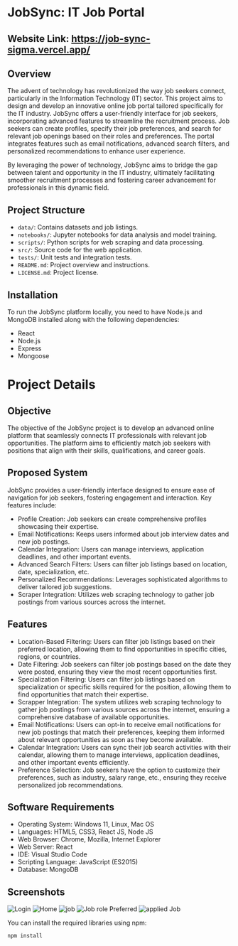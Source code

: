 # JobSync: IT Job Portal

## Website Link: https://job-sync-sigma.vercel.app/
## Overview

The advent of technology has revolutionized the way job seekers connect, particularly in the Information Technology (IT) sector. This project aims to design and develop an innovative online job portal tailored specifically for the IT industry. JobSync offers a user-friendly interface for job seekers, incorporating advanced features to streamline the recruitment process. Job seekers can create profiles, specify their job preferences, and search for relevant job openings based on their roles and preferences. The portal integrates features such as email notifications, advanced search filters, and personalized recommendations to enhance user experience.

By leveraging the power of technology, JobSync aims to bridge the gap between talent and opportunity in the IT industry, ultimately facilitating smoother recruitment processes and fostering career advancement for professionals in this dynamic field.

## Project Structure

- `data/`: Contains datasets and job listings.
- `notebooks/`: Jupyter notebooks for data analysis and model training.
- `scripts/`: Python scripts for web scraping and data processing.
- `src/`: Source code for the web application.
- `tests/`: Unit tests and integration tests.
- `README.md`: Project overview and instructions.
- `LICENSE.md`: Project license.


## Installation

To run the JobSync platform locally, you need to have Node.js and MongoDB installed along with the following dependencies:

- React
- Node.js
- Express
- Mongoose

# Project Details
## Objective
The objective of the JobSync project is to develop an advanced online platform that seamlessly connects IT professionals with relevant job opportunities. The platform aims to efficiently match job seekers with positions that align with their skills, qualifications, and career goals.

## Proposed System
JobSync provides a user-friendly interface designed to ensure ease of navigation for job seekers, fostering engagement and interaction. Key features include:

- Profile Creation: Job seekers can create comprehensive profiles showcasing their expertise.
- Email Notifications: Keeps users informed about job interview dates and new job postings.
- Calendar Integration: Users can manage interviews, application deadlines, and other important events.
- Advanced Search Filters: Users can filter job listings based on location, date, specialization, etc.
- Personalized Recommendations: Leverages sophisticated algorithms to deliver tailored job suggestions.
- Scraper Integration: Utilizes web scraping technology to gather job postings from various sources across the internet.

## Features
- Location-Based Filtering: Users can filter job listings based on their preferred location, allowing them to find opportunities in specific cities, regions, or countries.
- Date Filtering: Job seekers can filter job postings based on the date they were posted, ensuring they view the most recent opportunities first.
- Specialization Filtering: Users can filter job listings based on specialization or specific skills required for the position, allowing them to find opportunities that match their expertise.
- Scrapper Integration: The system utilizes web scraping technology to gather job postings from various sources across the internet, ensuring a comprehensive database of available opportunities.
- Email Notifications: Users can opt-in to receive email notifications for new job postings that match their preferences, keeping them informed about relevant opportunities as soon as they become available.
- Calendar Integration: Users can sync their job search activities with their calendar, allowing them to manage interviews, application deadlines, and other important events efficiently.
- Preference Selection: Job seekers have the option to customize their preferences, such as industry, salary range, etc., ensuring they receive personalized job recommendations.

## Software Requirements
- Operating System: Windows 11, Linux, Mac OS
- Languages: HTML5, CSS3, React JS, Node JS
- Web Browser: Chrome, Mozilla, Internet Explorer
- Web Server: React
- IDE: Visual Studio Code
- Scripting Language: JavaScript (ES2015)
- Database: MongoDB

## Screenshots
![Login](images/login.png)
![Home](images/home.png)
![job](images/job.png)
![Job role Preferred](images/prefferedJobRole.png)
![applied Job](images/appliedJob.png)

You can install the required libraries using npm:

```bash
npm install
